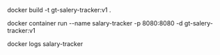 docker build -t gt-salery-tracker:v1 .

docker container run --name salary-tracker -p 8080:8080 -d gt-salery-tracker:v1

docker logs salary-tracker